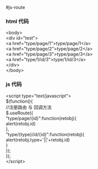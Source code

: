 #js-route
### html 代码
\<body\> <br>
	\<div id="test"\> <br>
		\<a href="type/page/1"\>type/page/1\</a\> <br>
		\<a href="type/page/2"\>type/page/2\</a\> <br>
		\<a href="type/page/3"\>type/page/3\</a\> <br>
		\<a href="type/1/id/3"\>type/1/id/3\</a\> <br>
	\</div> <br>
 \</body> <br>
### js 代码
 \<script type="text/javascript"\> <br>
	$(function(){ <br>
		//注册路由 与 回调方法 <br>
		$.useRoute({ <br>
			"type/page/{id}":function(retobj){ <br>
				alert(retobj.id) <br>
			}, <br>
			"type/{type}/id/{id}":function(retobj){ <br>
				alert(retobj.type+'||'+retobj.id) <br>
			} <br>
		}); <br>
	}); <br>
 \</script\>

